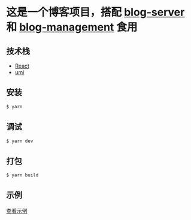 # 这是一个博客项目，搭配 [blog-server](https://gitee.com/liang_er_da/blog-server) 和 [blog-management](https://gitee.com/liang_er_da/blog-management) 食用
## 技术栈

- [React](https://react.docschina.org/)
- [umi](https://umijs.org/zh-CN/docs/getting-started)

## 安装
```bash
$ yarn
```
## 调试
```bash
$ yarn dev
```

## 打包
```bash
$ yarn build
```

## 示例
[查看示例](http://liangerwen.cc)

